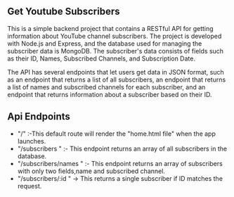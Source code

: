 ## Get Youtube Subscribers

This is a simple backend project that contains a RESTful API for getting information about YouTube channel subscribers. The project is developed with Node.js and Express, and the database used for managing the subscriber data is MongoDB. The subscriber's data consists of fields such as their ID, Names, Subscribed Channels, and Subscription Date.

The API has several endpoints that let users get data in JSON format, such as an endpoint that returns a list of all subscribers, an endpoint that returns a list of names and subscribed channels for each subscriber, and an endpoint that returns information about a subscriber based on their ID.

## Api Endpoints

- "/" :-This default route will render the "home.html file" when the app launches.
- "/subscribers " :- This endpoint returns an array of all subscribers in the database.
- "/subscribers/names " :- This endpoint returns an array of subscribers with only two fields,name and subscribed channel.
- "/subscribers/:id " -> This returns a single subscriber if ID matches the request.

##

